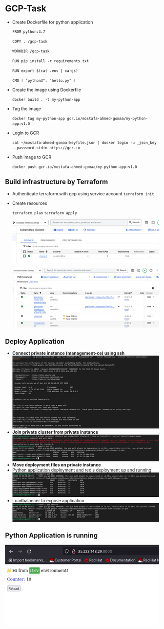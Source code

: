 # GCP-Task

- Create Dockerfile for python application
    
    ```docker
    FROM python:3.7

    COPY . /gcp-task

    WORKDIR /gcp-task

    RUN pip install -r requirements.txt

    RUN export $(cat .env | xargs)
    
    CMD [ "python3", "hello.py" ]
    ```
    
- Create the image using Dockerfile
    
    `docker build . -t my-python-app`
  
- Tag the image

    `docker tag my-python-app gcr.io/mostafa-ahmed-gomaa/my-python-app:v1.0`
    
- Login to GCR

     `cat ~/mostafa-ahmed-gomaa-keyfile.json | docker login -u _json_key --password-stdin https://gcr.io` 
     
- Push image to GCR

     `docker push gcr.io/mostafa-ahmed-gomaa/my-python-app:v1.0` 
    
## **Build infrastructure by Terraform**

- Authenticate terraform with gcp using service account
    `terraform init`
- Create resources 

    `terraform plan`
    `terraform apply`
    
    ![alt text](https://github.com/Mostafa9766/GCP-Task/blob/master/Task-screenshots/cluster%20up%20and%20running?raw=true)
    
    ![alt text](https://github.com/Mostafa9766/GCP-Task/blob/master/Task-screenshots/cluster%20nodes%20and%20private%20instance%20up%20and%20running?raw=true)
    
## **Deploy Application**
- **Connect private instance (management-ce) using ssh**
  ![alt text](https://github.com/Mostafa9766/GCP-Task/blob/master/Task-screenshots/ssh%20to%20private%20instance?raw=true)
- **Join private cluster from private instance**
  ![alt text](https://github.com/Mostafa9766/GCP-Task/blob/master/Task-screenshots/join%20cluster%20and%20get%20nodes?raw=true)
- **Move deployment files on private instance**
- Python application  deployment and redis deployment up and running
  ![alt text](https://github.com/Mostafa9766/GCP-Task/blob/master/Task-screenshots/pyrhon%20and%20redis%20up%20and%20running?raw=true)
- Loadbalancer to expose application
  ![alt text](https://github.com/Mostafa9766/GCP-Task/blob/master/Task-screenshots/load-balancer%20external%20ip%20to%20exspose%20application?raw=true)

## **Python Application is running**

 ![alt text](https://github.com/Mostafa9766/GCP-Task/blob/master/Task-screenshots/python%20application%20running?raw=true)



